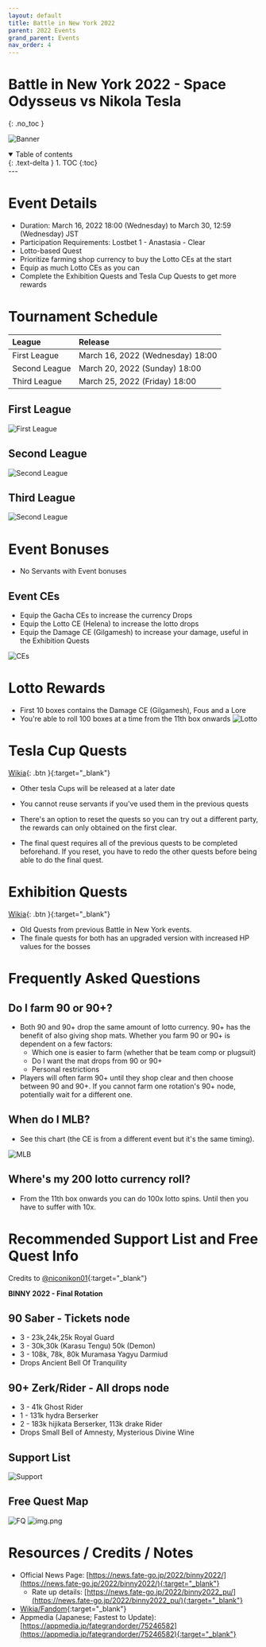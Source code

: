 ```yaml
---
layout: default
title: Battle in New York 2022
parent: 2022 Events
grand_parent: Events
nav_order: 4
---
```


# Battle in New York 2022 - Space Odysseus vs Nikola Tesla
{: .no_toc }


![Banner](https://news.fate-go.jp/wp-content/uploads/2022/binny2022_full_qkkox/top_banner.png)

<details open markdown="block">
  <summary>
    Table of contents
  </summary>
  {: .text-delta }
1. TOC
{:toc}
</details>
---

# Event Details
- Duration: March 16, 2022 18:00 (Wednesday) to March 30, 12:59 (Wednesday) JST
- Participation Requirements: Lostbet 1 - Anastasia - Clear
- Lotto-based Quest
- Prioritize farming shop currency to buy the Lotto CEs at the start
- Equip as much Lotto CEs as you can
- Complete the Exhibition Quests and Tesla Cup Quests to get more rewards

# Tournament Schedule

| League | Release |
| :-- | :-- |
| First League | March 16, 2022 (Wednesday) 18:00 |
| Second League | March 20, 2022 (Sunday) 18:00 |
| Third League | March 25, 2022 (Friday) 18:00 |

## First League
![First League](https://news.fate-go.jp/wp-content/uploads/2022/binny2022_full_qkkox/quest_01.png)

## Second League
![Second League](https://news.fate-go.jp/wp-content/uploads/2022/binny2022_full_02_skale/quest_02.png)

## Third League
![Second League](https://news.fate-go.jp/wp-content/uploads/2022/binny2022_full_02_skale/quest_03.png)

# Event Bonuses
- No Servants with Event bonuses

## Event CEs
- Equip the Gacha CEs to increase the currency Drops
- Equip the Lotto CE (Helena) to increase the lotto drops
- Equip the Damage CE (Gilgamesh) to increase your damage, useful in the Exhibition Quests

![CEs](https://news.fate-go.jp/wp-content/uploads/2022/binny2022_full_qkkox/info_howto_01.png)

# Lotto Rewards
- First 10 boxes contains the Damage CE (Gilgamesh), Fous and a Lore
- You're able to roll 100 boxes at a time from the 11th box onwards
![Lotto](https://media.discordapp.net/attachments/802752542538203147/953604183288860692/unknown.png)

# Tesla Cup Quests
[Wikia](https://fategrandorder.fandom.com/wiki/Battle_in_New_York_2022#Tesla_Cup){: .btn }{:target="_blank"}

- Other tesla Cups will be released at a later date

- You cannot reuse servants if you've used them in the previous quests
- There's an option to reset the quests so you can try out a different party, the rewards can only obtained on the first clear.
- The final quest requires all of the previous quests to be completed beforehand. If you reset, you have to redo the other quests before being able to do the final quest.

# Exhibition Quests
[Wikia](https://fategrandorder.fandom.com/wiki/Battle_in_New_York_2022#Exhibition_Quests){: .btn }{:target="_blank"}
- Old Quests from previous Battle in New York events.
- The finale quests for both has an upgraded version with increased HP values for the bosses

# Frequently Asked Questions
## Do I farm 90 or 90+?
- Both 90 and 90+ drop the same amount of lotto currency. 90+ has the benefit of also giving shop mats. Whether you farm 90 or 90+ is dependent on a few factors:
    - Which one is easier to farm (whether that be team comp or plugsuit)
    - Do I want the mat drops from 90 or 90+
    - Personal restrictions
- Players will often farm 90+ until they shop clear and then choose between 90 and 90+. If you cannot farm one rotation's 90+ node, potentially wait for a different one.

## When do I MLB?
- See this chart (the CE is from a different event but it's the same timing).

![MLB](https://media.discordapp.net/attachments/318258807203430401/920914468911845396/unknown.png)

## Where's my 200 lotto currency roll?
- From the 11th box onwards you can do 100x lotto spins. Until then you have to suffer with 10x.

# Recommended Support List and Free Quest Info
Credits to [@niconikon01](https://twitter.com/niconikon01/status/1507291652498796550){:target="_blank"}

**__BINNY 2022 - Final Rotation__**

## 90 Saber - Tickets node
- 3 - 23k,24k,25k Royal Guard
- 3 - 30k,30k (Karasu Tengu)  50k (Demon)
- 3 - 108k, 78k, 80k Muramasa Yagyu Darmiud
- Drops Ancient Bell Of Tranquility

## 90+ Zerk/Rider - All drops node
- 3 - 41k Ghost Rider
- 1 - 131k hydra Berserker
- 2 - 183k hijikata Berserker, 113k drake Rider
- Drops Small Bell of Amnesty, Mysterious Divine Wine

## Support List

![Support](https://pbs.twimg.com/media/FOr5h1GaMAcnUPt?format=jpg&name=large)

## Free Quest Map

![FQ](https://pbs.twimg.com/media/FOr5gi7aMAABA5H?format=jpg&name=4096x4096)
![img.png](img.png)
# Resources / Credits / Notes

- Official News Page: [https://news.fate-go.jp/2022/binny2022/](https://news.fate-go.jp/2022/binny2022/){:target="_blank"}
    - Rate up details: [https://news.fate-go.jp/2022/binny2022_pu/](https://news.fate-go.jp/2022/binny2022_pu/){:target="_blank"}
- [Wikia/Fandom](https://fategrandorder.fandom.com/wiki/Battle_in_New_York_2022){:target="_blank"}
- Appmedia (Japanese; Fastest to Update): [https://appmedia.jp/fategrandorder/75246582](https://appmedia.jp/fategrandorder/75246582){:target="_blank"}